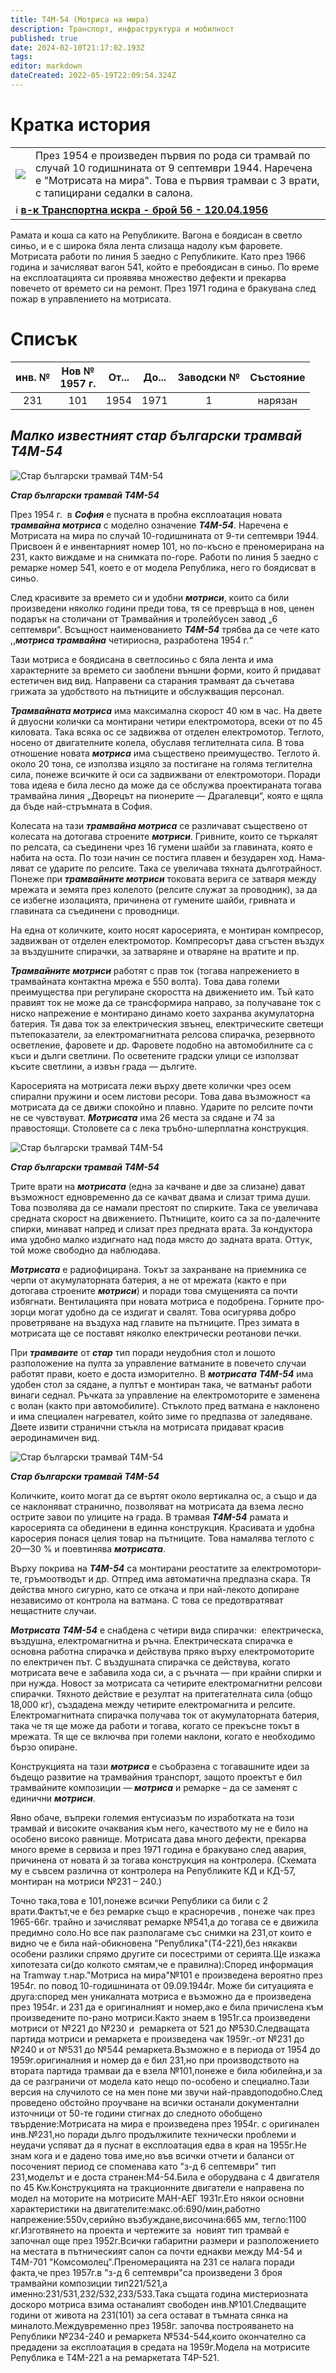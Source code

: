 ```yaml
---
title: Т4М-54 (Мотриса на мира)
description: Транспорт, инфраструктура и мобилност
published: true
date: 2024-02-10T21:17:02.193Z
tags: 
editor: markdown
dateCreated: 2022-05-19T22:09:54.324Z
---
```



# Кратка история

<!--следващ пост--> 
<div class="table-responsive"><table style="width:100%"><tr>
<td><img src="http://46.10.181.183:1518/trinmo/gallery/vestnik-transportna-iskra/1956.04.20-br18%20tm231-snimka.jpg"></td>
<td>През 1954 е произведен първия по рода си трамвай по случай 10 годишнината от 9 септември 1944. Наречена е "Мотрисата на мира". Това е първия трамваи с 3 врати, с тапицирани седалки в салона. </td></tr>
  <td colspan=2 >ℹ️ <a href="/bg/literature/transportna-iskra"><b>в-к Транспортна искра - брой 56 - 120.04.1956 </b></a></td></table></div>

  
  
  
Рамата и коша са като на Републиките. Вагона е боядисан в светло синьо, и е с широка бяла лента слизаща надолу към фаровете. Мотрисата работи по линия 5 заедно с Републиките. Като през 1966 година и зачисляват вагон 541, който е пребоядисан в синьо.
По време на експлоатацията си проявява множество дефекти и прекарва повечето от времето си на ремонт. През 1971 година е бракувана след пожар в управлението на мотрисата.

# Списък
| инв. № | Нов № <br> 1957 г. | От... | До... | Заводски № |  Състояние |
|:------:|:------:|:--------------:|:-----------:|:----------:|:----------:|
|  231  |  101  |      1954      |  1971  |   1   | нарязан |




## ***Малко известният стар български трамвай** Т4М-54*

![Стар български трамвай Т4М-54](https://www.sandacite.bg/wp-content/uploads/star-balgarski-tramvay-t4m-54-300x253.jpg)

***Стар български трамвай Т4М-54***

През 1954 г.  в ***София*** е пусната в пробна експлоатация новата ***трамвайна мотриса*** с моделно означение ***Т4М-54***. Наречена е Мотрисата на мира по случай 10-годишнината от 9-ти септември 1944. Присвоен й е инвентарният номер 101, но по-късно е преномерирана на 231, както виждаме и на снимката по-горе. Работи по линия 5 заедно с ремарке номер 541, което е от модела Република, него го боядисват в синьо.

След красивите за времето си и удобни ***мотриси***, които са били произведени няколко години преди това, тя се превръща в нов, ценен подарък на столичани от Трамвай­ния и тролейбусен завод „6 септември“. Всъщност наименованието ***Т4М-54*** трябва да се чете като ,,***мотриса трамвайна*** четириосна, разработена 1954 г.“


Тази мотриса е боядисана в светлосиньо с бяла лента и има характерните за времето си заоблени външни форми, които й придават естетичен вид вид. Направени са старания трамваят да съче­тава грижата за удобството на пътни­ците и обслужващия персонал.

***Трамвайната мотриса*** има максимална ско­рост 40 юм в час. На двете й двуосни колички са монтирани четири електро­мотора, всеки от по 45 киловата. Така всяка ос се задвижва от отделен елек­тромотор. Теглото, носено от двигател­ните колела, обуславя теглителната сила. В това отношение новата ***мотриса*** има съществено преимущество. Теглото й. около 20 тона, се използва изцяло за постигане на голяма теглителна сила, понеже всичките й оси са задвижвани от електромотори. Поради това идеяа е била лесно да мо­же да се обслужва проектираната тогава трамвайна линия „Дворецът на пионе­рите — Драгалевци“, която е щяла да бъде най-стръмната в София.

Колесата на тази ***трамвайна мотриса*** се разли­чават съществено от колесата на дотогава строените ***мотриси***. Гривните, които се търкалят по релсата, са съединени чрез 16 гумени шайби за главината, коя­то е набита на оста. По този начин се постига плавен и безударен ход. Нама­ляват се ударите по релсите. Така се увеличава тяхната дълготрайност. По­неже при ***трамвайните мотриси*** токова­та верига се затваря между мрежата и земята през колелото (релсите служат за проводник), за да се избегне изола­цията, причинена от гумените шайби, гривната и главината са съединени с проводници.

На една от количките, които носят ка­росерията, е монтиран компресор, за­движван от отделен електромотор. Ком­пресорът дава сгъстен въздух за въз­душните спирачки, за затваряне и отва­ряне на вратите и пр.

***Трамвайните мотриси*** работят с прав ток (тогава напрежението в трамвайната контактна мрежа е 550 волта). Това дава големи преимущества при регулиране скоростта на движението им. Тъй като правият ток не може да се трансформи­ра направо, за получаване ток с ниско напрежение е монтирано динамо което захранва акумулаторна батерия. Тя дава ток за електрическия звънец, електрическите светещи пътепоказатели, за електромагнитната релсова спирачка, резервното осветление, фаровете и др. Фаровете подобно на автомобилните са с къси и дълги светлини. По осветените градски улици се използват късите светлини, а извън града — дългите.

Каросерията на мотрисата лежи вър­ху двете колички чрез осем спирални пружини и осем листови ресори. Това дава възможност «а мотрисата да се движи спокойно и плавно. Ударите по релсите почти не се чувствуват. ***Мотри­сата*** има 26 места за сядане и 74 за правостоящи. Столовете са с лека тръбно-шперплатна конструкция.

![Стар български трамвай Т4М-54](https://www.sandacite.bg/wp-content/uploads/star-balgarski-tramvay-300x282.jpg)

***Стар български трамвай Т4М-54***

Трите врати на ***мотрисата*** (една за качване и две за слизане) дават възмож­ност едновременно да се качват двама и слизат трима души. Това позволява да се намали престоят по спирките. Така се увеличава средната скорост на дви­жението. Пътниците, които са за по-да­лечните спирки, минават напред и сли­зат през предната врата. За кондуктора има удобно малко издигнато над пода място до задната врата. Оттук, той мо­же свободно да наблюдава.

***Мотрисата*** е радиофицирана. Токът за захранване на приемника се черпи от акумулаторната батерия, а не от мре­жата (както е при дотогава строените ***мо­триси***) и поради това смущенията са почти избягнати. Вентилацията при но­вата мотриса е подобрена. Горните про­зорци могат удобно да се издигат и сва­лят. Това осигурява добро проветрява­не на въздуха над главите на пътниците. През зимата в мотрисата ще се поста­вят няколко електрически реотанови печки.

При ***трамваите*** от ***стар*** тип поради не­удобния стол и лошото разположение на пулта за управление ватманите в повечето случаи работят прави, което е доста изморително. В ***мотрисата*** ***Т4М-54*** има удобен стол за сядане, а пултът е монтиран така, че ватманът работи винаги седнал. Ръчката за упра­вление на електромоторите е заменена с волан (както при автомобилите). Стък­лото пред ватмана е наклонено и има специален нагревател, който зиме го предпазва от заледяване. Двете извити странични стъкла на мотрисата прида­ват красив аеродинамичен вид.

![Стар български трамвай Т4М-54](https://www.sandacite.bg/wp-content/uploads/star-balgarski-tramvay-t4m-54-1-128x300.jpg)

***Стар български трамвай Т4М-54***

Количките, които могат да се въртят около вертикална ос, а също и да се наклоняват странично, позволяват на мотрисата да взема лесно острите завои по улиците на града. В трамвая ***Т4М-54*** ра­мата и каросерията са обединени в единна конструкция. Красивата и удобна каросерия понася целия товар на пътниците. Това намалява теглото с 20—30 % и поевтинява ***мотрисата***.

Върху покрива на ***Т4М-54*** са монтирани реостатите за електромотори­те, гръмоотводът и др. Отпред има авто­матична предпазна скара. Тя действа много сигурно, като се откача и при най-лекото допиране независимо от кон­трола на ватмана. С това се предотвра­тяват нещастните случаи.

***Мотрисата*** ***Т4М-54*** е снабдена с четири ви­да спирачки:  електрическа, въздушна, електромагнитна и ръчна. Електрическата спирачка е основна работна спирачка и действува пряко върху електромоторите по електричен път. С въздушната спи­рачка се действува, когато мотрисата вече е забавила хода си, а с ръчната — при крайни спирки и при нужда. Новост за мотрисата са четирите електромаг­нитни релсови спирачки. Тяхното дей­ствие е резултат на притегателната си­ла (общо 18,000 кг), създадена между четирите електромагнита и релсите. Електромагнитната спирачка получава ток от акумулаторната батерия, така че тя ще може да работи и тогава, когато се прекъсне токът в мрежата. Тя ще се включва при големи наклони, когато е необходимо бързо опиране.

Конструкцията на тази ***мотриса*** е съобразена с тогавашните идеи за бъдещо развитие на трамвайния транспорт, защото проектът е бил трамвай­ните композиции — ***мотриса*** и ремарке – да се заменят с единични ***мотриси***.

Явно обаче, въпреки големия ентусиазъм по изработката на този трамвай и високите очаквания към него, качеството му не е било на особено високо равнище. Мотрисата дава много дефекти, прекарва много време в сервиза и през 1971 година е бракувано след авария, причинена от новата й за тогава конструкция на контролера. (Схемата му е съвсем различна от контролера на Републиките КД и КД-57, монтиран на мотриси №231 – 240.)

Точно така,това е 101,понеже всички Републики са били с 2 врати.Фактът,че е без ремарке също е красноречив , понеже чак през 1965-66г. трайно и зачисляват ремарке №541,а до тогава се е движила предимно соло.Но все пак разполагаме със снимки на 231,от които е видно че е била най-обикновена "Република"(Т4-221),без някакви особени разлики спрямо другите си посестрими от серията.Ще изкажа хипотезата си(до колкото смятам,че е правилна):Според информация на Tramway т.нар."Мотриса на мира"№101 e произведена вероятно през 1954г. по повод 10-годишнината от 09.09.1944г. Може би ситуацията е друга:според мен уникалната мотриса е възможно да е произведена през 1954г. и 231 да е оригиналният и номер,ако е била причислена към произведените по-рано мотриси.Както знаем в 1951г.са произведени мотриси от №221 до №230 и  ремаркета от 521 до №530.Следващата партида мотриси и ремаркета е произведена чак 1959г.-от №231 до №240 и от №531 до №544 ремаркета.Възможно е в периода от 1954 до 1959г.оригиналния и номер да е бил 231,но при производството на втората партида трамваи да е взела №101,понеже е била юбилейна,и за да се разграничи от модела като нещо по-особено и специално.Тази версия на случилото се на мен поне ми звучи най-правдоподобно.След проведено обстойно проучване на всички останали документални източници от 50-те години стигнах до следното обобщено твърдение:Мотрисата на мира е произведена през 1954г. с оригинален инв.№231,но поради дълго продължилите технически проблеми и неудачи успяват да я пуснат в експлоатация едва в края на 1955г.Не знам кога и е дадено това име,но във всички отчети и баланси от посоченият период се споменава като "з-д 6 септември" тип 231,моделът и е доста странен:М4-54.Била е оборудвана с 4 двигателя по 45 Kw.Конструкцията на тракционните двигатели е направена по модел на моторите на мотрисите МАН-АЕГ 1931г.Ето някои основни характеристики на двигателите:макс.об:690/мин,работно напрежение:550v,серийно възбуждане,височина:665 мм, тегло:1100 кг.Изготвянето на проекта и чертежите за  новият тип трамвай е започнал още през 1952г.Всички габаритни размери и разположението на местата в пътническият салон са почти еднакви между М4-54 и Т4М-701 "Комсомолец".Преномерацията на 231 се налага поради факта,че през 1957г.в "з-д 6 септември"са произведени 3 броя трамвайни композиции тип221/521,а именно:231/531,232/532,233/533.Така същата година мистериозната доскоро мотриса взима останалият свободен инв.№101.Следващите години от живота на 231(101) за сега остават в тъмната сянка на миналото.Междувременно през 1958г. започва построяването на Републики №234-240 и ремаркета №534-544,които окончателно са предадени за експлоатация в средата на 1959г.Модела на мотрисите Република е Т4М-221 а на ремаркетата Т4Р-521.